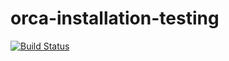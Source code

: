 # orca-installation-testing

[![Build Status](https://travis-ci.org/UDST/orca-installation-testing.svg?branch=master)](https://travis-ci.org/UDST/orca-installation-testing)
